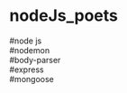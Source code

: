 # nodeJs_poets

#node js <br />
#nodemon <br />
#body-parser <br />
#express <br />
#mongoose <br />
